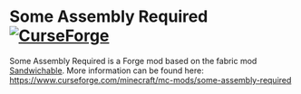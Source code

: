 # Some Assembly Required [![CurseForge](http://cf.way2muchnoise.eu/full_422951_downloads.svg)](https://www.curseforge.com/minecraft/mc-mods/some-assembly-required)
Some Assembly Required is a Forge mod based on the fabric mod [Sandwichable](https://github.com/FoundationGames/Sandwichable). 
More information can be found here:
https://www.curseforge.com/minecraft/mc-mods/some-assembly-required
